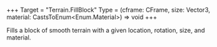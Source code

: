 +++
Target = "Terrain.FillBlock"
Type = (cframe: CFrame, size: Vector3, material: CastsToEnum<Enum.Material>) => void
+++

Fills a block of smooth terrain with a given location, rotation, size, and material.